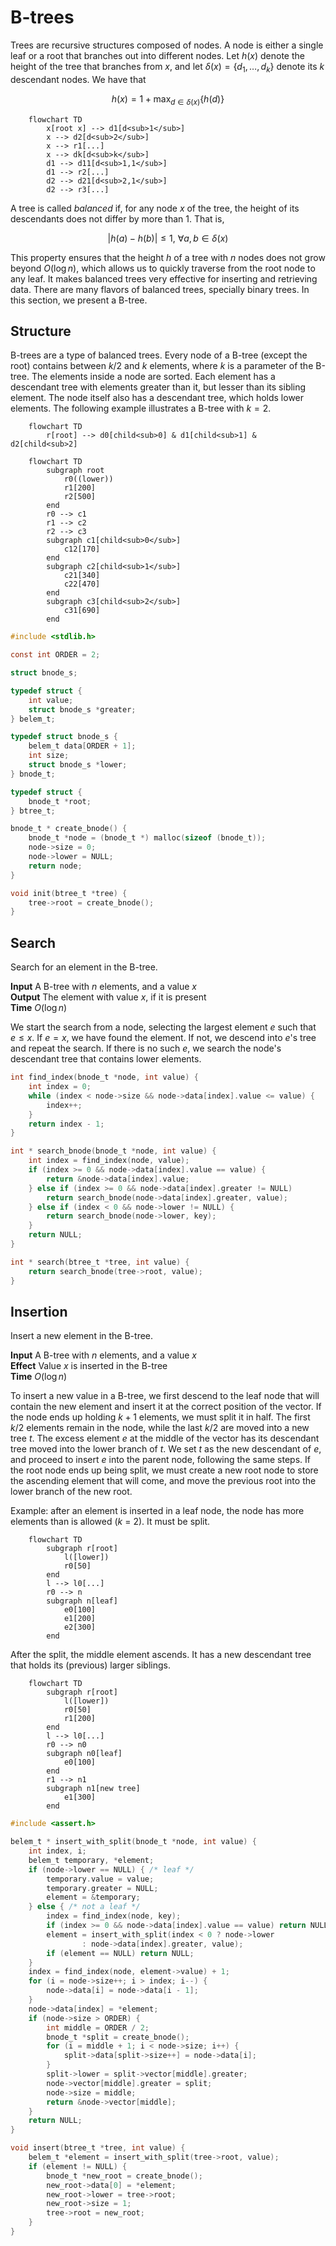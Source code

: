 # B-trees

Trees are recursive structures composed of nodes. A node is either a single leaf
or a root that branches out into different nodes. Let $h(x)$ denote the height
of the tree that branches from $x$, and let $\delta(x) = \{d_1, \ldots, d_k\}$
denote its $k$ descendant nodes. We have that

$$h(x) = 1 + \max_{d \in \delta(x)}\{ h(d) \}$$

```mermaid
    flowchart TD
        x[root x] --> d1[d<sub>1</sub>]
        x --> d2[d<sub>2</sub>]
        x --> r1[...]
        x --> dk[d<sub>k</sub>]
        d1 --> d11[d<sub>1,1</sub>]
        d1 --> r2[...]
        d2 --> d21[d<sub>2,1</sub>]
        d2 --> r3[...]
```

A tree is called *balanced* if, for any node $x$ of the tree, the height of its
descendants does not differ by more than 1. That is,

$$|h(a) - h(b)| \leq 1, ~\forall a, b \in \delta(x)$$

This property ensures that the height $h$ of a tree with $n$ nodes does not grow
beyond $O(\log{n})$, which allows us to quickly traverse from the root node to
any leaf.  It makes balanced trees very effective for inserting and retrieving
data. There are many flavors of balanced trees, specially binary trees. In this
section, we present a B-tree.


## Structure

B-trees are a type of balanced trees. Every node of a B-tree (except the root)
contains between $k/2$ and $k$ elements, where $k$ is a parameter of the B-tree.
The elements inside a node are sorted. Each element has a descendant tree with
elements greater than it, but lesser than its sibling element. The node itself
also has a descendant tree, which holds lower elements.  The following example
illustrates a B-tree with $k=2$.

```mermaid
    flowchart TD
        r[root] --> d0[child<sub>0] & d1[child<sub>1] & d2[child<sub>2]
```
```mermaid
    flowchart TD
        subgraph root
            r0((lower))
            r1[200]
            r2[500]
        end
        r0 --> c1
        r1 --> c2
        r2 --> c3
        subgraph c1[child<sub>0</sub>]
            c12[170]
        end
        subgraph c2[child<sub>1</sub>]
            c21[340]
            c22[470]
        end
        subgraph c3[child<sub>2</sub>]
            c31[690]
        end
```

```c
#include <stdlib.h>

const int ORDER = 2;

struct bnode_s;

typedef struct {
    int value;
    struct bnode_s *greater;
} belem_t;

typedef struct bnode_s {
    belem_t data[ORDER + 1];
    int size;
    struct bnode_s *lower;
} bnode_t;

typedef struct {
    bnode_t *root;
} btree_t;

bnode_t * create_bnode() {
    bnode_t *node = (bnode_t *) malloc(sizeof (bnode_t));
    node->size = 0;
    node->lower = NULL;
    return node;
}

void init(btree_t *tree) {
    tree->root = create_bnode();
}
```


## Search

Search for an element in the B-tree.

**Input** A B-tree with $n$ elements, and a value $x$ \
**Output** The element with value $x$, if it is present \
**Time** $O(\log{n})$

We start the search from a node, selecting the largest element $e$ such that
$e \leq x$. If $e = x$, we have found the element. If not, we descend into
$e$'s tree and repeat the search. If there is no such $e$, we search the node's
descendant tree that contains lower elements.

```c
int find_index(bnode_t *node, int value) {
    int index = 0;
    while (index < node->size && node->data[index].value <= value) {
        index++;
    }
    return index - 1;
}

int * search_bnode(bnode_t *node, int value) {
    int index = find_index(node, value);
    if (index >= 0 && node->data[index].value == value) {
        return &node->data[index].value;
    } else if (index >= 0 && node->data[index].greater != NULL)
        return search_bnode(node->data[index].greater, value);
    } else if (index < 0 && node->lower != NULL) {
        return search_bnode(node->lower, key);
    }
    return NULL;
}

int * search(btree_t *tree, int value) {
    return search_bnode(tree->root, value);
}
```


## Insertion

Insert a new element in the B-tree.

**Input** A B-tree with $n$ elements, and a value $x$ \
**Effect** Value $x$ is inserted in the B-tree \
**Time** $O(\log{n})$

To insert a new value in a B-tree, we first descend to the leaf node that will
contain the new element and insert it at the correct position of the vector. If
the node ends up holding $k + 1$ elements, we must split it in half.  The first
$k/2$ elements remain in the node, while the last $k/2$ are moved into a new
tree $t$. The excess element $e$ at the middle of the vector has its descendant
tree moved into the lower branch of $t$. We set $t$ as the new descendant of
$e$, and proceed to insert $e$ into the parent node, following the same steps.
If the root node ends up being split, we must create a new root node to store
the ascending element that will come, and move the previous root into the lower
branch of the new root.

Example: after an element is inserted in a leaf node, the node has more elements
than is allowed ($k$ = 2). It must be split.

```mermaid
    flowchart TD
        subgraph r[root]
            l([lower])
            r0[50]
        end
        l --> l0[...]
        r0 --> n
        subgraph n[leaf]
            e0[100]
            e1[200]
            e2[300]
        end
```

After the split, the middle element ascends. It has a new descendant tree
that holds its (previous) larger siblings.

```mermaid
    flowchart TD
        subgraph r[root]
            l([lower])
            r0[50]
            r1[200]
        end
        l --> l0[...]
        r0 --> n0
        subgraph n0[leaf]
            e0[100]
        end
        r1 --> n1
        subgraph n1[new tree]
            e1[300]
        end
```

```c
#include <assert.h>

belem_t * insert_with_split(bnode_t *node, int value) {
    int index, i;
    belem_t temporary, *element;
    if (node->lower == NULL) { /* leaf */
        temporary.value = value;
        temporary.greater = NULL;
        element = &temporary;
    } else { /* not a leaf */
        index = find_index(node, key);
        if (index >= 0 && node->data[index].value == value) return NULL;
        element = insert_with_split(index < 0 ? node->lower
                : node->data[index].greater, value);
        if (element == NULL) return NULL;
    }
    index = find_index(node, element->value) + 1;
    for (i = node->size++; i > index; i--) {
        node->data[i] = node->data[i - 1];
    }
    node->data[index] = *element;
    if (node->size > ORDER) {
        int middle = ORDER / 2;
        bnode_t *split = create_bnode();
        for (i = middle + 1; i < node->size; i++) {
            split->data[split->size++] = node->data[i];
        }
        split->lower = split->vector[middle].greater;
        node->vector[middle].greater = split;
        node->size = middle;
        return &node->vector[middle];
    }
    return NULL;
}

void insert(btree_t *tree, int value) {
    belem_t *element = insert_with_split(tree->root, value);
    if (element != NULL) {
        bnode_t *new_root = create_bnode();
        new_root->data[0] = *element;
        new_root->lower = tree->root;
        new_root->size = 1;
        tree->root = new_root;
    }
}
```
